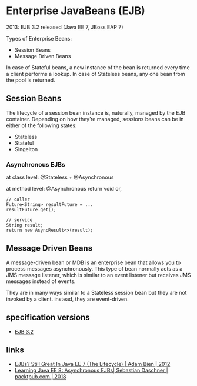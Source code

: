 # Enterprise JavaBeans (EJB)

2013: EJB 3.2 released (Java EE 7, JBoss EAP 7)

Types of Enterprise Beans:
* Session Beans
* Message Driven Beans

In case of Stateful beans, a new instance of the bean is returned every time a client performs a lookup. In case of Stateless beans, any one bean from the pool is returned.

## Session Beans

The lifecycle of a session bean instance is, naturally, managed by the EJB container. Depending on how they’re managed, sessions beans can be in either of the following states:
* Stateless
* Stateful
* Singelton

### Asynchronous EJBs

at class level:
@Stateless + @Asynchronous

at method level:
@Asynchronous
return void
or, 
```
// caller
Future<String> resultFuture = ...
resultFuture.get();

// service
String result;
return new AsyncResult<>(result);
```

## Message Driven Beans

A message-driven bean or MDB is an enterprise bean that allows you to process messages asynchronously. This type of bean normally acts as a JMS message listener, which is similar to an event listener but receives JMS messages instead of events.

They are in many ways similar to a Stateless session bean but they are not invoked by a client. instead, they are event-driven.

## specification versions
* [EJB 3.2](https://download.oracle.com/otndocs/jcp/ejb-3_2-fr-spec/index.html)

## links
* [EJBs? Still Great In Java EE 7 (The Lifecycle) | Adam Bien | 2012](https://www.youtube.com/watch?v=2aZwW3ZVWRk)
* [Learning Java EE 8: Asynchronous EJBs| Sebastian Daschner | packtpub.com | 2018](https://www.youtube.com/watch?v=LksyRzlQwZk)
